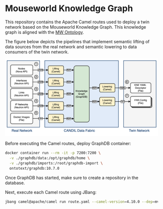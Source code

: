 # Mouseworld Knowledge Graph

This repository contains the Apache Camel routes used to deploy a twin network based on the Mouseworld Knowledge Graph. This knowledge graph is aligned with the [MW Ontology](https://github.com/Mouseworld-Lab/mouseworld-ontology).

The figure below depicts the pipelines that implement semantic lifting of data sources from the real network and semantic lowering to data consumers of the twin network.

![KG Pipelines](figures/figures-openstack.png)

Before executing the Camel routes, deploy GraphDB container:

```bash
docker container run --rm -it -p 7200:7200 \
  -v ./graphdb/data:/opt/graphdb/home \
  -v ./graphdb/imports:/root/graphdb-import \
  ontotext/graphdb:10.7.0
```

Once GraphDB has started, make sure to create a repository in the database.

Next, execute each Camel route using JBang:

```bash
jbang camel@apache/camel run route.yaml --camel-version=4.10.0 --dep=mvn:com.cefriel:camel-chimera-graph:4.4.0,mvn:com.cefriel:camel-chimera-mapping-template:4.4.0
```
